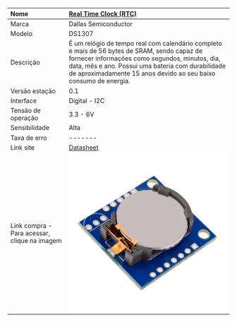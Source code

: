 | Nome | [Real Time Clock \(RTC\)](https://cdn-shop.adafruit.com/datasheets/Digital+humidity+and+temperature+sensor+AM2302.pdf) |
| :--- | :--- |
| Marca | Dallas Semiconductor |
| Modelo | DS1307 |
| Descrição | É um relógio de tempo real com calendário completo e mais de 56 bytes de SRAM, sendo capaz de fornecer informações como segundos, minutos, dia, data, mês e ano. Possui uma bateria com durabilidade de aproximadamente 15 anos devido ao seu baixo consumo de energia. |
| Versão estação | 0.1 |
| Interface | Digital - I2C |
| Tensão de operação | 3.3 - 6V |
| Sensibilidade | Alta |
| Taxa de erro | ------- |
| Link site | [Datasheet](https://cdn-shop.adafruit.com/datasheets/Digital+humidity+and+temperature+sensor+AM2302.pdf) |
| Link compra - Para acessar, clique na imagem | [![](/assets/rtc.jpg)](http://www.filipeflop.com/pd-6b854-real-time-clock-rtc-ds1307.html) |



